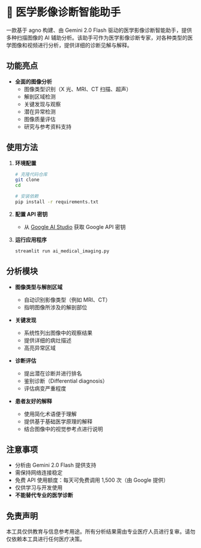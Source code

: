 
# 🩻 医学影像诊断智能助手

一款基于 agno 构建、由 Gemini 2.0 Flash 驱动的医学影像诊断智能助手，提供多种扫描图像的 AI 辅助分析。该助手可作为医学影像诊断专家，对各种类型的医学图像和视频进行分析，提供详细的诊断见解与解释。

## 功能亮点

- **全面的图像分析**
  - 图像类型识别（X 光、MRI、CT 扫描、超声）
  - 解剖区域检测
  - 关键发现与观察
  - 潜在异常检测
  - 图像质量评估
  - 研究与参考资料支持

## 使用方法

1. **环境配置**
   ```bash
   # 克隆代码仓库
   git clone 
   cd 

   # 安装依赖
   pip install -r requirements.txt
   ```

2. **配置 API 密钥**
   - 从 [Google AI Studio](https://aistudio.google.com) 获取 Google API 密钥

3. **运行应用程序**
   ```bash
   streamlit run ai_medical_imaging.py
   ```

## 分析模块

- **图像类型与解剖区域**
  - 自动识别影像类型（例如 MRI、CT）
  - 指明图像所涉及的解剖部位

- **关键发现**
  - 系统性列出图像中的观察结果
  - 提供详细的病灶描述
  - 高亮异常区域

- **诊断评估**
  - 提出潜在诊断并进行排名
  - 鉴别诊断（Differential diagnosis）
  - 评估病变严重程度

- **患者友好的解释**
  - 使用简化术语便于理解
  - 提供基于基础医学原理的解释
  - 结合图像中的视觉参考点进行说明

## 注意事项

- 分析由 Gemini 2.0 Flash 提供支持
- 需保持网络连接稳定
- 免费 API 使用额度：每天可免费调用 1,500 次（由 Google 提供）
- 仅供学习与开发使用
- **不能替代专业的医学诊断**

## 免责声明

本工具仅供教育与信息参考用途。所有分析结果需由专业医疗人员进行复审。请勿仅依赖本工具进行任何医疗决策。

